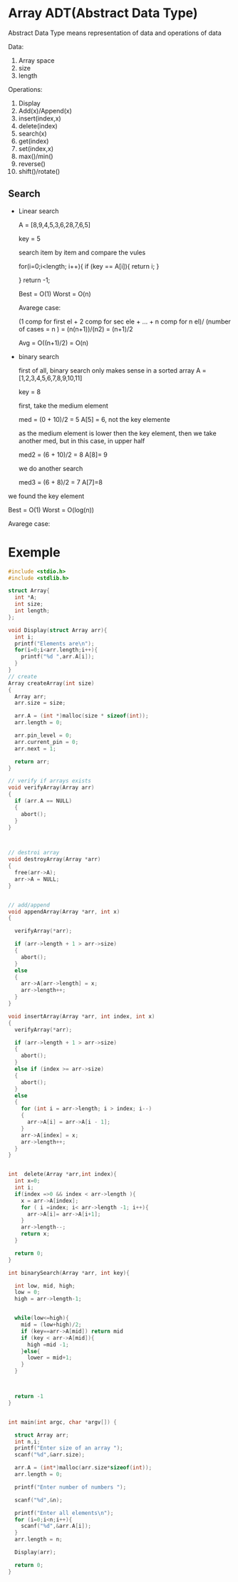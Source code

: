 # Array ADT(Abstract Data Type)

Abstract Data Type means representation of data and operations of data

Data:

1. Array space
2. size
3. length

Operations:

1. Display
2. Add(x)/Append(x)
3. insert(index,x)
4. delete(index)
5. search(x)
6. get(index)
7. set(index,x)
8. max()/min()
9. reverse()
10. shift()/rotate()

## Search

- Linear search

  A = [8,9,4,5,3,6,28,7,6,5]

  key = 5

  search item by item and compare the vules

  for(i=0;i<length; i++){
    if (key == A[i]){
      return i;
    }

  }
  return -1;

  Best = O(1)
  Worst = O(n)

  Avarege case:

  (1 comp for first el + 2 comp for sec ele + ... + n comp for n el)/ (number of cases = n ) = (n(n+1))/(n2) = (n+1)/2

  Avg = O((n+1)/2) = O(n)

- binary search

  first of all, binary search only makes sense in a sorted array
  A = [1,2,3,4,5,6,7,8,9,10,11]

  key = 8

  first, take the medium element

  med = (0 + 10)/2 = 5
  A[5] = 6, not the key elemente

  as the medium element is lower then the key element, then we take another med, but in this case, in upper half

  med2 = (6 + 10)/2 = 8
  A[8]= 9

  we do another search

  med3 = (6 + 8)/2 = 7
  A[7]=8

 we found the key element

  Best = O(1)
  Worst = O(log(n))

  Avarege case:

# Exemple

```C
#include <stdio.h>
#include <stdlib.h>

struct Array{
  int *A;
  int size;
  int length;
};

void Display(struct Array arr){
  int i;
  printf("Elements are\n");
  for(i=0;i<arr.length;i++){
    printf("%d ",arr.A[i]);
  }
}
// create
Array createArray(int size)
{
  Array arr;
  arr.size = size;

  arr.A = (int *)malloc(size * sizeof(int));
  arr.length = 0;

  arr.pin_level = 0;
  arr.current_pin = 0;
  arr.next = 1;

  return arr;
}

// verify if arrays exists
void verifyArray(Array arr)
{
  if (arr.A == NULL)
  {
    abort();
  }
}



// destroi array
void destroyArray(Array *arr)
{
  free(arr->A);
  arr->A = NULL;
}


// add/append
void appendArray(Array *arr, int x)
{

  verifyArray(*arr);

  if (arr->length + 1 > arr->size)
  {
    abort();
  }
  else
  {
    arr->A[arr->length] = x;
    arr->length++;
  }
}

void insertArray(Array *arr, int index, int x)
{
  verifyArray(*arr);

  if (arr->length + 1 > arr->size)
  {
    abort();
  }
  else if (index >= arr->size)
  {
    abort();
  }
  else
  {
    for (int i = arr->length; i > index; i--)
    {
      arr->A[i] = arr->A[i - 1];
    }
    arr->A[index] = x;
    arr->length++;
  }
}


int  delete(Array *arr,int index){
  int x=0;
  int i;
  if(index =>0 && index < arr->length ){
    x = arr->A[index];
    for ( i =index; i< arr->length -1; i++){
      arr->A[i]= arr->A[i+1];
    }
    arr->length--;
    return x;
  }

  return 0;
}

int binarySearch(Array *arr, int key){

  int low, mid, high;
  low = 0;
  high = arr->length-1;


  while(low<=high){
    mid = (low+high)/2;
    if (key==arr->A[mid]) return mid
    if (key < arr->A[mid]){
      high =mid -1;
    }else{
      lower = mid+1;
    }
  }



  return -1
}


int main(int argc, char *argv[]) {

  struct Array arr;
  int n,i;
  printf("Enter size of an array ");
  scanf("%d",&arr.size);

  arr.A = (int*)malloc(arr.size*sizeof(int));
  arr.length = 0;

  printf("Enter number of numbers ");

  scanf("%d",&n);

  printf("Enter all elements\n");
  for (i=0;i<n;i++){
    scanf("%d",&arr.A[i]);
  }
  arr.length = n;

  Display(arr);

  return 0;
}

```
